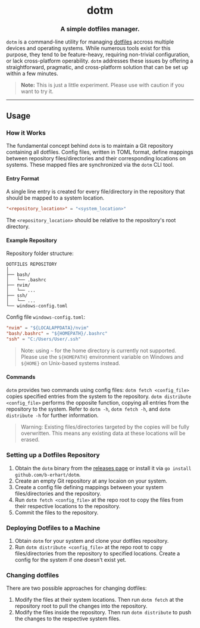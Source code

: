 <h1 align="center">dotm</h1>
<h3 align="center">A simple dotfiles manager.</h3>

`dotm` is a command-line utility for managing [dotfiles](https://wiki.archlinux.org/title/Dotfiles) accross multiple devices and operating systems. While numerous tools exist for this purpose, they tend to be feature-heavy, requiring non-trivial configuration, or lack cross-platform operability. `dotm` addresses these issues by offering a straightforward, pragmatic, and cross-platform solution that can be set up within a few minutes.

> **Note:** This is just a little experiment. Please use with caution if you want to try it.

---

## Usage
### How it Works
The fundamental concept behind `dotm` is to maintain a Git repository containing all dotfiles. Config files, written in TOML format, define mappings between repository files/directories and their corresponding locations on systems. These mapped files are synchronized via the `dotm` CLI tool.

#### Entry Format
A single line entry is created for every file/directory in the repository that should be mapped to a system location. 
```toml
"<repository_location>" = "<system_location>"
```
The `<repository_location>` should be relative to the repository's root directory.

#### Example Repository
Repository folder structure:
```
DOTFILES REPOSITORY
│
├── bash/
│   └── .bashrc
├── nvim/
│   └── ...
├── ssh/
│   └── ...
└── windows-config.toml
```

Config file `windows-config.toml`:
```toml
"nvim" = "${LOCALAPPDATA}/nvim"
"bash/.bashrc" = "${HOMEPATH}/.bashrc"
"ssh" = "C:/Users/User/.ssh"
```
> Note: using `~` for the home directory is currently not supported. Please use the `${HOMEPATH}` environment variable on Windows and `${HOME}` on Unix-based systems instead.

#### Commands
`dotm` provides two commands using config files: `dotm fetch <config_file>` copies specified entries from the system to the repository. `dotm distribute <config_file>` performs the opposite function, copying all entries from the repository to the system. Refer to `dotm -h`, `dotm fetch -h`, and `dotm distribute -h` for further information.

> Warning: Existing files/directories targeted by the copies will be fully overwritten. This means any existing data at these locations will be erased.

### Setting up a Dotfiles Repository
1. Obtain the `dotm` binary from the [releases page](https://github.com/b-erhart/dotm/releases) or install it via `go install github.com/b-erhart/dotm`.
2. Create an empty Git repository at any locaion on your system.
3. Create a config file defining mappings between your system files/directories and the repository.
4. Run `dotm fetch <config_file>` at the repo root to copy the files from their respective locations to the repository.
5. Commit the files to the repository.

### Deploying Dotfiles to a Machine
1. Obtain `dotm` for your system and clone your dotfiles repository.
2. Run `dotm distribute <config_file>` at the repo root to copy files/directories from the repository to specified locations. Create a config for the system if one doesn't exist yet.

### Changing dotfiles
There are two possible approaches for changing dotfiles:
1. Modify the files at their system locations. Then run `dotm fetch` at the repository root to pull the changes into the repository.
2. Modify the files inside the repository. Then run `dotm distribute` to push the changes to the respective system files.